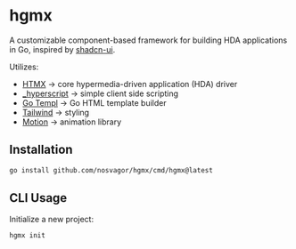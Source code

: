 # hgmx

A customizable component-based framework for building HDA applications in Go, inspired by [shadcn-ui](https://ui.shadcn.com/). 

Utilizes:

- [HTMX](https://htmx.org/) &rarr; core hypermedia-driven application (HDA) driver
- [_hyperscript](https://hyperscript.org/) &rarr; simple client side scripting 
- [Go Templ](https://templ.guide/) &rarr; Go HTML template builder 
- [Tailwind](https://tailwindcss.com/) &rarr; styling
- [Motion](https://motion.dev/) &rarr; animation library


## Installation

```bash
go install github.com/nosvagor/hgmx/cmd/hgmx@latest
```

## CLI Usage

Initialize a new project:

```bash
hgmx init
```